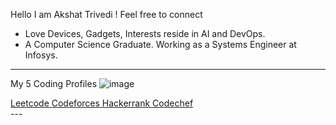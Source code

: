 Hello I am Akshat Trivedi ! 
Feel free to connect 

 *    Love Devices, Gadgets,  Interests reside in AI and DevOps.
 *    A Computer Science Graduate. Working as a Systems Engineer at Infosys.

---
My 5 Coding Profiles
![image](https://github.com/user-attachments/assets/d9b6d530-aeac-460b-8d97-83b9b0d218ef)

  <div>
    <a style="text-shadow : text-shadow: 0 0 2px #fff;" href="https://leetcode.com/u/akshattrivedi9">&#9;&#9;&#9;&#9;    Leetcode    &#9;&#9;&#9;&#9;</a> 
    <a style="text-shadow : text-shadow: 0 0 2px #fff;" href="https://codeforces.com/profile/akshattrivedi9">&#9;&#9;&#9;&#9;    Codeforces    &#9;&#9;&#9;&#9;</a> 
    <a style="text-shadow : text-shadow: 0 0 2px #fff;" href="https://www.hackerrank.com/profile/akshat_trivedi">&#9;&#9;&#9;&#9;    Hackerrank    &#9;&#9;&#9;&#9;</a> 
    <a style="text-shadow : text-shadow: 0 0 2px #fff;" href="https://www.codechef.com/users/akshattrivedi9">&#9;&#9;&#9;&#9;    Codechef    &#9;&#9;&#9;&#9;</a>
  </div>
  ---

